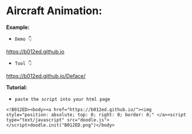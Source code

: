 # Aircraft Animation: 


**Example:**
* `Demo 👇`

https://b012ed.github.io

* `Tool 👇`

https://b012ed.github.io/Deface/





**Tutorial:**

* `paste the script into your html page`

`<!B012ED><body><a href="https://b012ed.github.io/"><img style="position: absolute; top: 0; right: 0; border: 0;" </a><script type="text/javascript" src="doodle.js"></script>doodle.init("B012ED.png")</body>`
